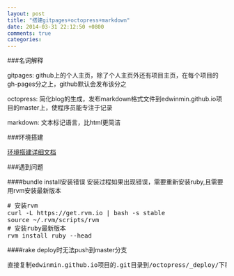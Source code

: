 ```yaml
---
layout: post
title: "搭建gitpages+octopress+markdown"
date: 2014-03-31 22:12:50 +0800
comments: true
categories: 
---
```

###名词解释

gitpages: github上的个人主页，除了个人主页外还有项目主页，在每个项目的gh-pages分之上，github默认会发布该分之

octopress: 简化blog的生成，发布markdown格式文件到edwinmin.github.io项目的master上，使程序员能专注于记录

markdown: 文本标记语言，比html更简洁

###环境搭建

[环境搭建详细文档](http://chensy0203.github.io/posts/hello-octopress.html)

###遇到问题

####bundle install安装错误
安装过程如果出现错误，需要重新安装ruby,且需要用rvm安装最新版本
<pre>
# 安装rvm
curl -L https://get.rvm.io | bash -s stable
source ~/.rvm/scripts/rvm
# 安装ruby最新版本
rvm install ruby --head
</pre>

####rake deploy时无法push到master分支
<pre>
直接复制edwinmin.github.io项目的.git目录到/octopress/_deploy/下覆盖更新.git文件
</pre>